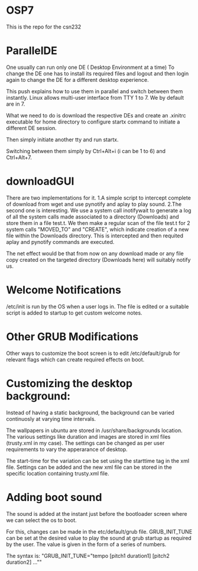 # OSP7
This is the repo for the csn232

# ParallelDE
One usually can run only one DE ( Desktop Environment at a time)
To change the DE one has to install its required files and logout and then login again to change the DE for a different desktop experience.

This push explains how to use them in parallel and switch between them instantly.
Linux allows multi-user interface from TTY 1 to 7.
We by default are in 7.

What we need to do is download the respective DEs and create an .xinitrc executable for home directory to configure startx command to initiate a different DE session.

Then simply initiate another tty and run startx.

Switching between them simply by Ctrl+Alt+i (i can be 1 to 6) and Ctrl+Alt+7.

# downloadGUI
There are two implementations for it.
1.A simple script to intercept complete of download from wget and use pynotify and aplay to play sound.
2.The second one is interesting. We use a system call inotifywait to generate a log of all the system calls made associated to a directory (Downloads) and store them in a file test.t.
We then make a regular scan of the file test.t for 2 system calls "MOVED_TO" and "CREATE", which indicate creation of a new file within the Downloads directory. This is intercepted and then requited aplay and pynotify commands are executed.

The net effect would be that from now on any download made or any file copy created on the targeted directory (Downloads here) will suitably notify us.

# Welcome Notifications
/etc/init is run by the OS when a user logs in. The file is edited or a suitable script is added to startup to get custom welcome notes.

# Other GRUB Modifications
Other ways to customize the boot screen is to edit /etc/default/grub for relevant flags which can create required effects on boot.

# Customizing the desktop background:
Instead of having a static background, the background can be varied continuosly at varying time intervals.

The wallpapers in ubuntu are stored in /usr/share/backgrounds location.
The various settings like duration and images are stored in xml files (trusty.xml in my case).
The settings can be changed as per user requirements to vary the apperarance of desktop. 
 
The start-time for the variation can be set using the starttime tag in the xml file. Settings can be added and the new xml file can be stored in the specific location containing trusty.xml file.

# Adding boot sound 
The sound is added at the instant just before the bootloader screen where we can select the os to boot.

For this, changes can be made in the etc/default/grub file. GRUB_INIT_TUNE can be set at the desired value to play the sound at grub startup as required by the user. The value is given in the form of a series of numbers.

The syntax is: "GRUB_INIT_TUNE="tempo [pitch1 duration1] [pitch2 duration2] ...""
